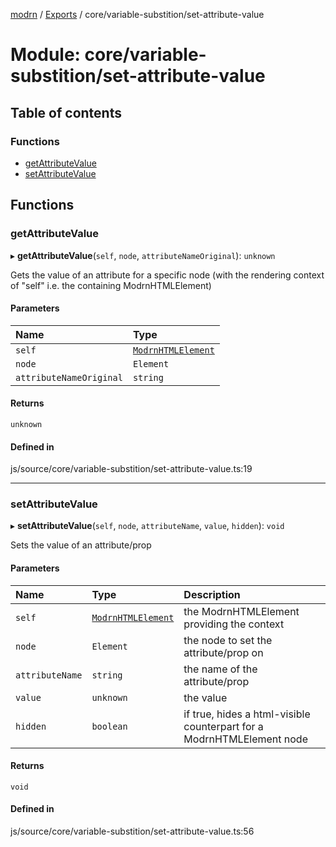 [modrn](../README.md) / [Exports](../modules.md) / core/variable-substition/set-attribute-value

# Module: core/variable-substition/set-attribute-value

## Table of contents

### Functions

- [getAttributeValue](core_variable_substition_set_attribute_value.md#getattributevalue)
- [setAttributeValue](core_variable_substition_set_attribute_value.md#setattributevalue)

## Functions

### getAttributeValue

▸ **getAttributeValue**(`self`, `node`, `attributeNameOriginal`): `unknown`

Gets the value of an attribute for a specific node (with the rendering context of "self" i.e. the containing ModrnHTMLElement)

#### Parameters

| Name | Type |
| :------ | :------ |
| `self` | [`ModrnHTMLElement`](../classes/core_types_modrn_html_element.ModrnHTMLElement.md) |
| `node` | `Element` |
| `attributeNameOriginal` | `string` |

#### Returns

`unknown`

#### Defined in

js/source/core/variable-substition/set-attribute-value.ts:19

___

### setAttributeValue

▸ **setAttributeValue**(`self`, `node`, `attributeName`, `value`, `hidden`): `void`

Sets the value of an attribute/prop

#### Parameters

| Name | Type | Description |
| :------ | :------ | :------ |
| `self` | [`ModrnHTMLElement`](../classes/core_types_modrn_html_element.ModrnHTMLElement.md) | the ModrnHTMLElement providing the context |
| `node` | `Element` | the node to set the attribute/prop on |
| `attributeName` | `string` | the name of the attribute/prop |
| `value` | `unknown` | the value |
| `hidden` | `boolean` | if true, hides a html-visible counterpart for a ModrnHTMLElement node |

#### Returns

`void`

#### Defined in

js/source/core/variable-substition/set-attribute-value.ts:56
